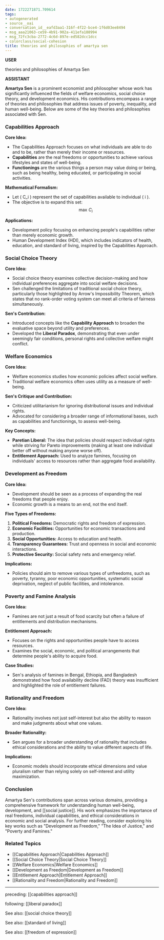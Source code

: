 ```yaml
---
date: 1722271871.709614
tags:
- autogenerated
- source__oai
- conversation_id__eafd3aa1-316f-4f22-bce4-1f6d03ee8494
- msg_aaa21063-ce59-4b91-902a-411efa188994
- msg_72fc3cba-2772-4c6d-897e-ed582dcc1dcc
- colorclass/social-cohesion
title: theories and philosophies of amartya sen
---
```


**USER**

theories and philosophies of Amartya Sen


**ASSISTANT**

**Amartya Sen** is a prominent economist and philosopher whose work has significantly influenced the fields of welfare economics, social choice theory, and development economics. His contributions encompass a range of theories and philosophies that address issues of poverty, inequality, and human well-being. Below are some of the key theories and philosophies associated with Sen.

### Capabilities Approach

**Core Idea:**
- The Capabilities Approach focuses on what individuals are able to do and to be, rather than merely their income or resources.
- **Capabilities** are the real freedoms or opportunities to achieve various lifestyles and states of well-being.
- **Functionings** are the various things a person may value doing or being, such as being healthy, being educated, or participating in social activities.

**Mathematical Formalism:**
- Let \( C_i \) represent the set of capabilities available to individual \( i \).
- The objective is to expand this set:
  $$
  \max \, C_i
  $$

**Applications:**
- Development policy focusing on enhancing people's capabilities rather than merely economic growth.
- Human Development Index (HDI), which includes indicators of health, education, and standard of living, inspired by the Capabilities Approach.

### Social Choice Theory

**Core Idea:**
- Social choice theory examines collective decision-making and how individual preferences aggregate into social welfare decisions.
- Sen challenged the limitations of traditional social choice theory, particularly those highlighted by Arrow's Impossibility Theorem, which states that no rank-order voting system can meet all criteria of fairness simultaneously.

**Sen's Contribution:**
- Introduced concepts like the **Capability Approach** to broaden the evaluative space beyond utility and preferences.
- Developed the **Liberal Paradox**, demonstrating that even under seemingly fair conditions, personal rights and collective welfare might conflict.

### Welfare Economics

**Core Idea:**
- Welfare economics studies how economic policies affect social welfare.
- Traditional welfare economics often uses utility as a measure of well-being.

**Sen's Critique and Contribution:**
- Criticized utilitarianism for ignoring distributional issues and individual rights.
- Advocated for considering a broader range of informational bases, such as capabilities and functionings, to assess well-being.

**Key Concepts:**
- **Paretian Liberal:** The idea that policies should respect individual rights while striving for Pareto improvements (making at least one individual better off without making anyone worse off).
- **Entitlement Approach:** Used to analyze famines, focusing on individuals' access to resources rather than aggregate food availability.

### Development as Freedom

**Core Idea:**
- Development should be seen as a process of expanding the real freedoms that people enjoy.
- Economic growth is a means to an end, not the end itself.

**Five Types of Freedoms:**
1. **Political Freedoms:** Democratic rights and freedom of expression.
2. **Economic Facilities:** Opportunities for economic transactions and production.
3. **Social Opportunities:** Access to education and health.
4. **Transparency Guarantees:** Trust and openness in social and economic interactions.
5. **Protective Security:** Social safety nets and emergency relief.

**Implications:**
- Policies should aim to remove various types of unfreedoms, such as poverty, tyranny, poor economic opportunities, systematic social deprivation, neglect of public facilities, and intolerance.

### Poverty and Famine Analysis

**Core Idea:**
- Famines are not just a result of food scarcity but often a failure of entitlements and distribution mechanisms.

**Entitlement Approach:**
- Focuses on the rights and opportunities people have to access resources.
- Examines the social, economic, and political arrangements that determine people's ability to acquire food.

**Case Studies:**
- Sen's analysis of famines in Bengal, Ethiopia, and Bangladesh demonstrated how food availability decline (FAD) theory was insufficient and highlighted the role of entitlement failures.

### Rationality and Freedom

**Core Idea:**
- Rationality involves not just self-interest but also the ability to reason and make judgments about what one values.

**Broader Rationality:**
- Sen argues for a broader understanding of rationality that includes ethical considerations and the ability to value different aspects of life.

**Implications:**
- Economic models should incorporate ethical dimensions and value pluralism rather than relying solely on self-interest and utility maximization.

### Conclusion

Amartya Sen's contributions span across various domains, providing a comprehensive framework for understanding human well-being, development, and [[social justice]]. His work emphasizes the importance of real freedoms, individual capabilities, and ethical considerations in economic and social analysis. For further reading, consider exploring his key works such as "Development as Freedom," "The Idea of Justice," and "Poverty and Famines."

### Related Topics

- [[Capabilities Approach|Capabilities Approach]]
- [[Social Choice Theory|Social Choice Theory]]
- [[Welfare Economics|Welfare Economics]]
- [[Development as Freedom|Development as Freedom]]
- [[Entitlement Approach|Entitlement Approach]]
- [[Rationality and Freedom|Rationality and Freedom]]


---

preceding: [[capabilities approach]]  


following: [[liberal paradox]]

See also: [[social choice theory]]


See also: [[standard of living]]


See also: [[freedom of expression]]